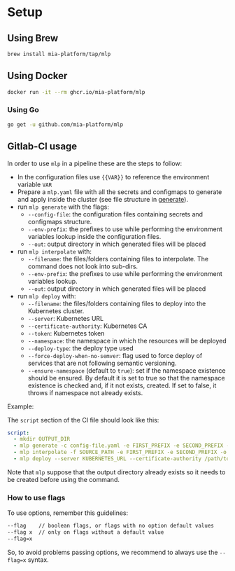 # Setup

## Using Brew

```sh
brew install mia-platform/tap/mlp
```

## Using Docker

```sh
docker run -it --rm ghcr.io/mia-platform/mlp
```

### Using Go

```sh
go get -u github.com/mia-platform/mlp
```

## Gitlab-CI usage

In order to use `mlp` in a pipeline these are the steps to follow:

- In the configuration files use `{{VAR}}` to reference the environment variable `VAR`
- Prepare a `mlp.yaml` file with all the secrets and configmaps to generate and apply inside the cluster (see file structure in [generate](./40_generate.md)).
- run `mlp generate` with the flags:
  - `--config-file`: the configuration files containing secrets and configmaps structure.
  - `--env-prefix`: the prefixes to use while performing the environment variables lookup inside the configuration files.
  - `--out`: output directory in which generated files will be placed
- run `mlp interpolate` with:
  - `--filename`: the files/folders containing files to interpolate. The command does not look into sub-dirs.
  - `--env-prefix`: the prefixes to use while performing the environment variables lookup.
  - `--out`: output directory in which generated files will be placed
- run `mlp deploy` with:
  - `--filename`: the files/folders containing files to deploy into the Kubernetes cluster.
  - `--server`: Kubernetes URL
  - `--certificate-authority`: Kubernetes CA 
  - `--token`: Kubernetes token
  - `--namespace`: the namespace in which the resources will be deployed
  - `--deploy-type`: the deploy type used
  - `--force-deploy-when-no-semver`: flag used to force deploy of services that are not following semantic versioning.
  - `--ensure-namespace` (default to `true`): set if the namespace existence should be ensured. By default it is set to true so that the namespace existence is checked and, if it not exists, created. If set to false, it throws if namespace not already exists.

Example:

The `script` section of the CI file should look like this:

```yaml
script:
  - mkdir OUTPUT_DIR
  - mlp generate -c config-file.yaml -e FIRST_PREFIX -e SECOND_PREFIX -o OUTPUT_DIR
  - mlp interpolate -f SOURCE_PATH -e FIRST_PREFIX -e SECOND_PREFIX -o OUTPUT_DIR
  - mlp deploy --server KUBERNETES_URL --certificate-authority /path/to/kubernetes/ca.pem --token KUBERNETES_TOKEN -f OUTPUT_DIR -n KUBERNETES_NAMESPACE --deploy-type DEPLOY_TYPE --force-deploy-when-no-semver=FORCE_DEPLOY_WHEN_NO_SEMVER
```

Note that `mlp` suppose that the output directory already exists so it needs to be created before using the command.

### How to use flags

To use options, remember this guidelines:

```sh
--flag    // boolean flags, or flags with no option default values
--flag x  // only on flags without a default value
--flag=x
```

So, to avoid problems passing options, we recommend to always use the `--flag=x` syntax.
